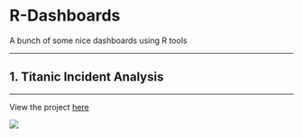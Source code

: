 # R-Dashboards
A bunch of some nice dashboards using R tools

<hr>

## 1. Titanic Incident Analysis

<hr>

View the project <a href = "https://rpubs.com/DataMinati_MC/tst">here</a>

<img src="https://user-images.githubusercontent.com/64016811/101243268-f6914d00-3724-11eb-8efd-ab94bc45ec9d.jpg">
